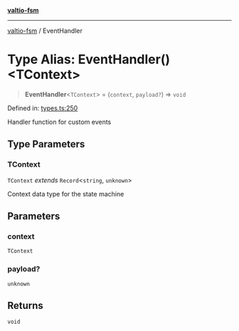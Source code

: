[**valtio-fsm**](../README.md)

***

[valtio-fsm](../globals.md) / EventHandler

# Type Alias: EventHandler()\<TContext\>

> **EventHandler**\<`TContext`\> = (`context`, `payload?`) => `void`

Defined in: [types.ts:250](https://github.com/valtiojs/valtio-fsm/blob/1b855f4c52c53780ab3525907650e73542c9fda4/src/types.ts#L250)

Handler function for custom events

## Type Parameters

### TContext

`TContext` *extends* `Record`\<`string`, `unknown`\>

Context data type for the state machine

## Parameters

### context

`TContext`

### payload?

`unknown`

## Returns

`void`
